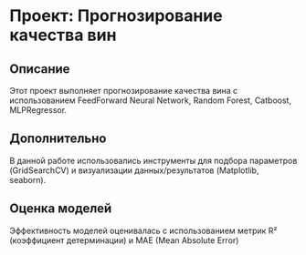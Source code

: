 # Проект: Прогнозирование качества вин

## Описание
Этот проект выполняет прогнозирование качества вина с использованием FeedForward Neural Network, Random Forest, Catboost, MLPRegressor.

## Дополнительно
В данной работе использовались инструменты для подбора параметров (GridSearchCV) и визуализации данных/результатов (Matplotlib, seaborn).

## Оценка моделей
Эффективность моделей оценивалась с использованием метрик R² (коэффициент детерминации) и MAE (Mean Absolute Error)